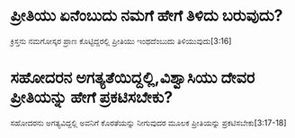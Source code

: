 # ಪ್ರೀತಿಯು ಏನೆಂಬುದು ನಮಗೆ ಹೇಗೆ ತಿಳಿದು ಬರುವುದು?
ಕ್ರಿಸ್ತನು ನಮಗೋಸ್ಕರ ಪ್ರಾಣ ಕೊಟ್ಟಿದ್ದರಲ್ಲಿ ಪ್ರೀತಿಯು ಇಂಥದೆಂಬುದು ತಿಳಿಯುವುದು[3:16]

# ಸಹೋದರನ ಅಗತ್ಯತೆಯಿದ್ದಲ್ಲಿ,ವಿಶ್ವಾಸಿಯು ದೇವರ ಪ್ರೀತಿಯನ್ನು ಹೇಗೆ ಪ್ರಕಟಿಸಬೇಕು?
ಸಹೋದರನು ಅಗತ್ಯವಿದ್ದಲ್ಲಿ ಅವನಿಗೆ ಕೊರತೆಯನ್ನು ನೀಗುವುದರ ಮೂಲಕ ಪ್ರೀತಿಯನ್ನು ಪ್ರಕಟಿಸಬೇಕು[3:17-18]

